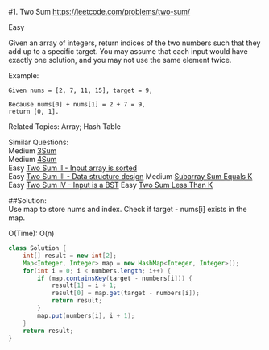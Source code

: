 #1. Two Sum
<https://leetcode.com/problems/two-sum/>

Easy

Given an array of integers, return indices of the two numbers such that they add up to a specific target.
You may assume that each input would have exactly one solution, and you may not use the same element twice.

Example:

    Given nums = [2, 7, 11, 15], target = 9,
    
    Because nums[0] + nums[1] = 2 + 7 = 9,
    return [0, 1].

Related Topics: Array; Hash Table

Similar Questions:  
    Medium [3Sum](./../medium/15_3Sum.md)  
    Medium [4Sum](./../medium/18_4Sum.md)  
    Easy [Two Sum II - Input array is sorted](167_Two&#32;Sum&#32;II&#32;-&#32;Input&#32;array&#32;is&#32;sorted.md)  
    Easy [Two Sum III - Data structure design]()
    Medium [Subarray Sum Equals K](./../medium/560_Subarray&#32;Sum&#32;Equals&#32;K.md)
    Easy [Two Sum IV - Input is a BST](./../easy/653_Two&#32;Sum&#32;IV&#32;-&#32;Input&#32;is&#32;a&#32;BST.md)
    Easy [Two Sum Less Than K]()  

##Solution:  
Use map to store nums and index. Check if target - nums[i] exists in the map.  

O(Time): O(n)
```java
class Solution {
    int[] result = new int[2];
    Map<Integer, Integer> map = new HashMap<Integer, Integer>();
    for(int i = 0; i < numbers.length; i++) {
        if (map.containsKey(target - numbers[i])) {
            result[1] = i + 1;
            result[0] = map.get(target - numbers[i]);
            return result;
        }
        map.put(numbers[i], i + 1);
    }
    return result;
}
```

